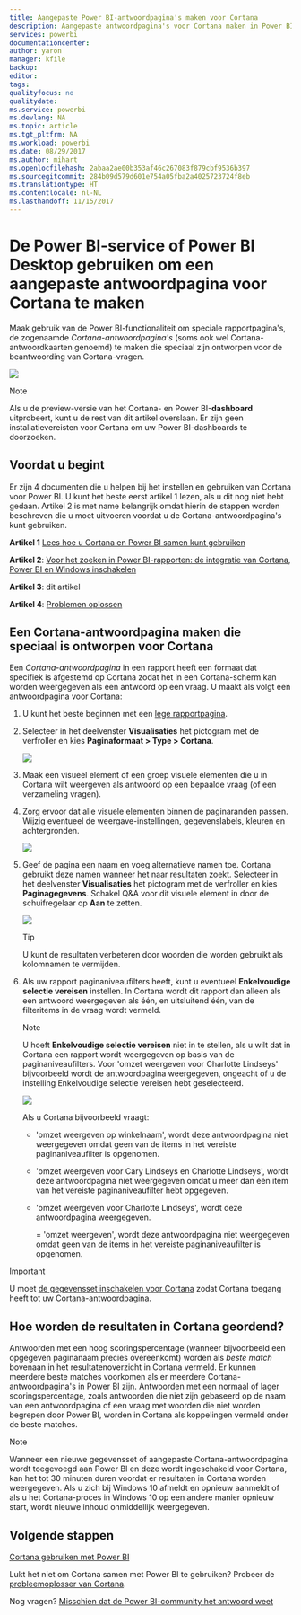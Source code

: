 ```yaml
---
title: Aangepaste Power BI-antwoordpagina's maken voor Cortana
description: Aangepaste antwoordpagina's voor Cortana maken in Power BI
services: powerbi
documentationcenter: 
author: yaron
manager: kfile
backup: 
editor: 
tags: 
qualityfocus: no
qualitydate: 
ms.service: powerbi
ms.devlang: NA
ms.topic: article
ms.tgt_pltfrm: NA
ms.workload: powerbi
ms.date: 08/29/2017
ms.author: mihart
ms.openlocfilehash: 2abaa2ae00b353af46c267083f879cbf9536b397
ms.sourcegitcommit: 284b09d579d601e754a05fba2a4025723724f8eb
ms.translationtype: HT
ms.contentlocale: nl-NL
ms.lasthandoff: 11/15/2017
---
```

# <a name="use-power-bi-service-or-power-bi-desktop-to-create-a-custom-answer-page-for-cortana"></a>De Power BI-service of Power BI Desktop gebruiken om een aangepaste antwoordpagina voor Cortana te maken
Maak gebruik van de Power BI-functionaliteit om speciale rapportpagina's, de zogenaamde *Cortana-antwoordpagina's* (soms ook wel Cortana-antwoordkaarten genoemd) te maken die speciaal zijn ontworpen voor de beantwoording van Cortana-vragen.

![](media/service-cortana-answer-cards/power-bi-cortana.png)

> [!NOTE]
> Als u de preview-versie van het Cortana- en Power BI-**dashboard** uitprobeert, kunt u de rest van dit artikel overslaan. Er zijn geen installatievereisten voor Cortana om uw Power BI-dashboards te doorzoeken.
> 
> 

## <a name="before-you-begin"></a>Voordat u begint
Er zijn 4 documenten die u helpen bij het instellen en gebruiken van Cortana voor Power BI. U kunt het beste eerst artikel 1 lezen, als u dit nog niet hebt gedaan. Artikel 2 is met name belangrijk omdat hierin de stappen worden beschreven die u moet uitvoeren voordat u de Cortana-antwoordpagina's kunt gebruiken.

**Artikel 1** [Lees hoe u Cortana en Power BI samen kunt gebruiken](service-cortana-intro.md)

**Artikel 2**: [Voor het zoeken in Power BI-rapporten: de integratie van Cortana, Power BI en Windows inschakelen](service-cortana-enable.md)

**Artikel 3**: dit artikel

**Artikel 4**: [Problemen oplossen](service-cortana-troubleshoot.md)

## <a name="create-a-cortana-answer-page-designed-specifically-for-cortana"></a>Een Cortana-antwoordpagina maken die speciaal is ontworpen voor Cortana
Een *Cortana-antwoordpagina* in een rapport heeft een formaat dat specifiek is afgestemd op Cortana zodat het in een Cortana-scherm kan worden weergegeven als een antwoord op een vraag.  U maakt als volgt een antwoordpagina voor Cortana:

1. U kunt het beste beginnen met een [lege rapportpagina](power-bi-report-add-page.md).
2. Selecteer in het deelvenster **Visualisaties** het pictogram met de verfroller en kies **Paginaformaat > Type > Cortana**.
   
    ![](media/service-cortana-answer-cards/pbi-cortana-page-size-new.png)
3. Maak een visueel element of een groep visuele elementen die u in Cortana wilt weergeven als antwoord op een bepaalde vraag (of een verzameling vragen).
4. Zorg ervoor dat alle visuele elementen binnen de paginaranden passen.  Wijzig eventueel de weergave-instellingen, gegevenslabels, kleuren en achtergronden.  
   
    ![](media/service-cortana-answer-cards/pbi_cortana_modify-new.png)
5. Geef de pagina een naam en voeg alternatieve namen toe.  Cortana gebruikt deze namen wanneer het naar resultaten zoekt. Selecteer in het deelvenster **Visualisaties** het pictogram met de verfroller en kies **Paginagegevens**. Schakel Q&A voor dit visuele element in door de schuifregelaar op **Aan** te zetten.
   
    ![](media/service-cortana-answer-cards/pbi_cortana_names-newer.png)
   
   > [!TIP]
   > U kunt de resultaten verbeteren door woorden die worden gebruikt als kolomnamen te vermijden.
   > 
   > 
6. Als uw rapport paginaniveaufilters heeft, kunt u eventueel **Enkelvoudige selectie vereisen** instellen. In Cortana wordt dit rapport dan alleen als een antwoord weergegeven als één, en uitsluitend één, van de filteritems in de vraag wordt vermeld.
   
   > [!NOTE]
   > U hoeft **Enkelvoudige selectie vereisen** niet in te stellen, als u wilt dat in Cortana een rapport wordt weergegeven op basis van de paginaniveaufilters.  Voor 'omzet weergeven voor Charlotte Lindseys' bijvoorbeeld wordt de antwoordpagina weergegeven, ongeacht of u de instelling Enkelvoudige selectie vereisen hebt geselecteerd.
   > 
   > 
   
     ![](media/service-cortana-answer-cards/pbi-cortana-single-selection-new.png)
   
      Als u Cortana bijvoorbeeld vraagt:
   
   * 'omzet weergeven op winkelnaam', wordt deze antwoordpagina niet weergegeven omdat geen van de items in het vereiste paginaniveaufilter is opgenomen.
   * 'omzet weergeven voor Cary Lindseys en Charlotte Lindseys', wordt deze antwoordpagina niet weergegeven omdat u meer dan één item van het vereiste paginaniveaufilter hebt opgegeven.
   * 'omzet weergeven voor Charlotte Lindseys', wordt deze antwoordpagina weergegeven.
     
     = 'omzet weergeven', wordt deze antwoordpagina niet weergegeven omdat geen van de items in het vereiste paginaniveaufilter is opgenomen.

> [!IMPORTANT]
> U moet [de gegevensset inschakelen voor Cortana](service-cortana-enable.md) zodat Cortana toegang heeft tot uw Cortana-antwoordpagina.
> 
> 

## <a name="how-does-cortana-order-the-results"></a>Hoe worden de resultaten in Cortana geordend?
Antwoorden met een hoog scoringspercentage (wanneer bijvoorbeeld een opgegeven paginanaam precies overeenkomt) worden als *beste match* bovenaan in het resultatenoverzicht in Cortana vermeld. Er kunnen meerdere beste matches voorkomen als er meerdere Cortana-antwoordpagina's in Power BI zijn. Antwoorden met een normaal of lager scoringspercentage, zoals antwoorden die niet zijn gebaseerd op de naam van een antwoordpagina of een vraag met woorden die niet worden begrepen door Power BI, worden in Cortana als koppelingen vermeld onder de beste matches.

> [!NOTE]
> Wanneer een nieuwe gegevensset of aangepaste Cortana-antwoordpagina wordt toegevoegd aan Power BI en deze wordt ingeschakeld voor Cortana, kan het tot 30 minuten duren voordat er resultaten in Cortana worden weergegeven. Als u zich bij Windows 10 afmeldt en opnieuw aanmeldt of als u het Cortana-proces in Windows 10 op een andere manier opnieuw start, wordt nieuwe inhoud onmiddellijk weergegeven.
> 
> 

## <a name="next-steps"></a>Volgende stappen
[Cortana gebruiken met Power BI](service-cortana-intro.md)

Lukt het niet om Cortana samen met Power BI te gebruiken?  Probeer de [probleemoplosser van Cortana](service-cortana-troubleshoot.md).

Nog vragen? [Misschien dat de Power BI-community het antwoord weet](http://community.powerbi.com/)

